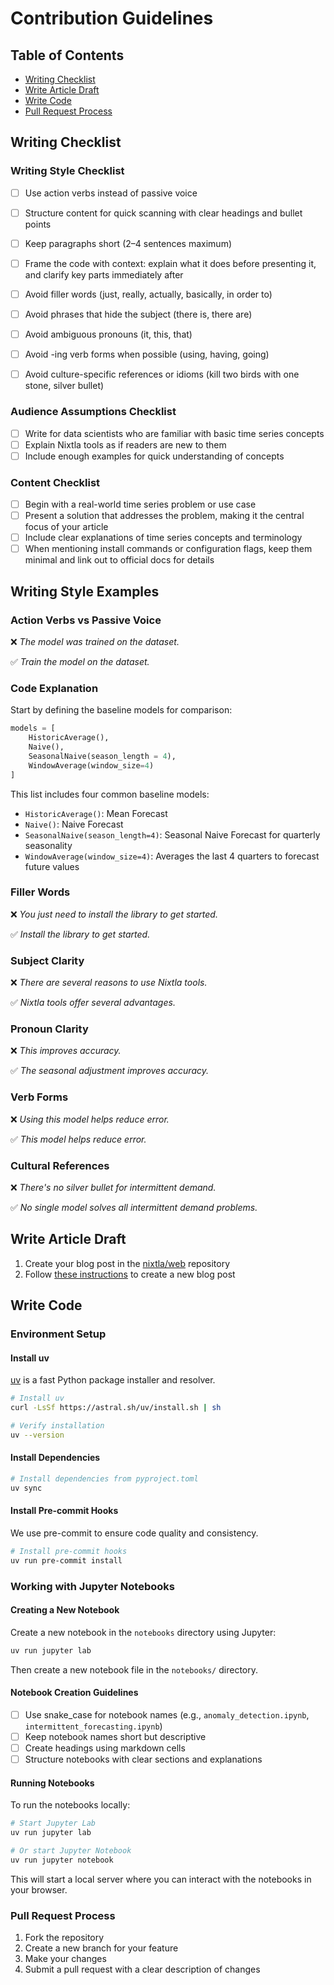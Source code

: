 # Contribution Guidelines

## Table of Contents

- [Writing Checklist](#writing-checklist)
- [Write Article Draft](#write-article-draft)
- [Write Code](#write-code)
- [Pull Request Process](#pull-request-process)

## Writing Checklist

### Writing Style Checklist

- [ ] Use action verbs instead of passive voice
- [ ] Structure content for quick scanning with clear headings and bullet points
- [ ] Keep paragraphs short (2–4 sentences maximum)
- [ ] Frame the code with context: explain what it does before presenting it, and clarify key parts immediately after
- [ ] Avoid filler words (just, really, actually, basically, in order to)
- [ ] Avoid phrases that hide the subject (there is, there are)
- [ ] Avoid ambiguous pronouns (it, this, that)
- [ ] Avoid -ing verb forms when possible (using, having, going)
- [ ] Avoid culture-specific references or idioms (kill two birds with one stone, silver bullet)


### Audience Assumptions Checklist

- [ ] Write for data scientists who are familiar with basic time series concepts
- [ ] Explain Nixtla tools as if readers are new to them
- [ ] Include enough examples for quick understanding of concepts

### Content Checklist

- [ ] Begin with a real-world time series problem or use case
- [ ] Present a solution that addresses the problem, making it the central focus of your article
- [ ] Include clear explanations of time series concepts and terminology
- [ ] When mentioning install commands or configuration flags, keep them minimal and link out to official docs for details

## Writing Style Examples

### Action Verbs vs Passive Voice

❌ *The model was trained on the dataset.*

✅ *Train the model on the dataset.*

### Code Explanation

Start by defining the baseline models for comparison:

```python
models = [
    HistoricAverage(),
    Naive(),
    SeasonalNaive(season_length = 4),
    WindowAverage(window_size=4)
]
```

This list includes four common baseline models:

- `HistoricAverage()`: Mean Forecast
- `Naive()`: Naive Forecast
- `SeasonalNaive(season_length=4)`: Seasonal Naive Forecast for quarterly seasonality
- `WindowAverage(window_size=4)`: Averages the last 4 quarters to forecast future values

### Filler Words

❌ *You just need to install the library to get started.*

✅ *Install the library to get started.*

### Subject Clarity

❌ *There are several reasons to use Nixtla tools.*

✅ *Nixtla tools offer several advantages.*

### Pronoun Clarity

❌ *This improves accuracy.*

✅ *The seasonal adjustment improves accuracy.*

### Verb Forms

❌ *Using this model helps reduce error.*

✅ *This model helps reduce error.*

### Cultural References

❌ *There's no silver bullet for intermittent demand.*

✅ *No single model solves all intermittent demand problems.*

## Write Article Draft

1. Create your blog post in the [nixtla/web](https://github.com/nixtla/web) repository
2. Follow [these instructions](https://github.com/nixtla/web?tab=readme-ov-file#blog) to create a new blog post

## Write Code

### Environment Setup

#### Install uv

[uv](https://github.com/astral.sh/uv) is a fast Python package installer and resolver.

```bash
# Install uv
curl -LsSf https://astral.sh/uv/install.sh | sh

# Verify installation
uv --version
```

#### Install Dependencies

```bash
# Install dependencies from pyproject.toml
uv sync
```

#### Install Pre-commit Hooks

We use pre-commit to ensure code quality and consistency.

```bash
# Install pre-commit hooks
uv run pre-commit install
```

### Working with Jupyter Notebooks

#### Creating a New Notebook

Create a new notebook in the `notebooks` directory using Jupyter:

```bash
uv run jupyter lab
```

Then create a new notebook file in the `notebooks/` directory.

#### Notebook Creation Guidelines

- [ ] Use snake_case for notebook names (e.g., `anomaly_detection.ipynb`, `intermittent_forecasting.ipynb`)  
- [ ] Keep notebook names short but descriptive
- [ ] Create headings using markdown cells
- [ ] Structure notebooks with clear sections and explanations

#### Running Notebooks

To run the notebooks locally:

```bash
# Start Jupyter Lab
uv run jupyter lab

# Or start Jupyter Notebook  
uv run jupyter notebook
```

This will start a local server where you can interact with the notebooks in your browser.

### Pull Request Process

1. Fork the repository
2. Create a new branch for your feature
3. Make your changes
4. Submit a pull request with a clear description of changes